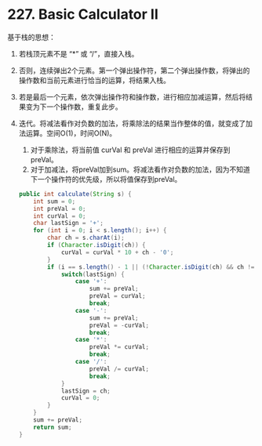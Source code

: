 #  227. Basic Calculator II

基于栈的思想：

1. 若栈顶元素不是 “*” 或 “/”，直接入栈。
2. 否则，连续弹出2个元素。第一个弹出操作符，第二个弹出操作数，将弹出的操作数和当前元素进行恰当的运算，将结果入栈。
3. 若是最后一个元素，依次弹出操作符和操作数，进行相应加减运算，然后将结果变为下一个操作数，重复此步。

1. 迭代。将减法看作对负数的加法，将乘除法的结果当作整体的值，就变成了加法运算。空间O(1)，时间O(N)。

   1. 对于乘除法，将当前值 curVal 和 preVal 进行相应的运算并保存到 preVal。
   2. 对于加减法，将preVal加到sum。将减法看作对负数的加法，因为不知道下一个操作符的优先级，所以将值保存到preVal。

   ```java
   public int calculate(String s) {
       int sum = 0;
       int preVal = 0;
       int curVal = 0;
       char lastSign = '+';
       for (int i = 0; i < s.length(); i++) {
           char ch = s.charAt(i);
           if (Character.isDigit(ch)) {
               curVal = curVal * 10 + ch - '0';
           }
           if (i == s.length() - 1 || (!Character.isDigit(ch) && ch != ' ')) {
               switch(lastSign) {
                   case '+':
                       sum += preVal;
                       preVal = curVal;
                       break;
                   case '-':
                       sum += preVal;
                       preVal = -curVal;
                       break;
                   case '*':
                       preVal *= curVal;
                       break;
                   case '/':
                       preVal /= curVal;
                       break;
               }
               lastSign = ch;
               curVal = 0;
           }
       }
       sum += preVal;
       return sum;
   }
   ```

   